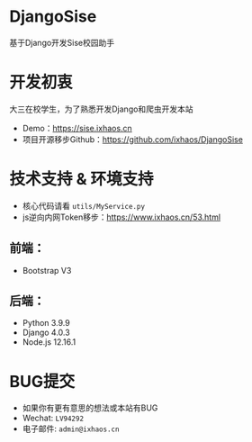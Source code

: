 # DjangoSise
基于Django开发Sise校园助手
# 开发初衷
大三在校学生，为了熟悉开发Django和爬虫开发本站
* Demo：https://sise.ixhaos.cn
* 项目开源移步Github：https://github.com/ixhaos/DjangoSise
# 技术支持 & 环境支持
 * 核心代码请看 `utils/MyService.py`
 * js逆向内网Token移步：https://www.ixhaos.cn/53.html
## 前端：
* Bootstrap V3
## 后端：
* Python 3.9.9
* Django 4.0.3
* Node.js 12.16.1
# BUG提交
* 如果你有更有意思的想法或本站有BUG
* Wechat: `LV94292`
* 电子邮件: `admin@ixhaos.cn`
